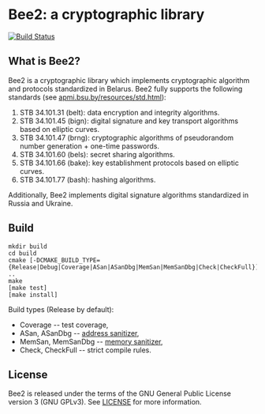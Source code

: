 Bee2: a cryptographic library
=============================

[![Build Status](https://travis-ci.org/agievich/bee2.svg?branch=master)](https://travis-ci.org/agievich/bee2)

What is Bee2?
-------------

Bee2 is a cryptographic library which implements cryptographic 
algorithm and protocols standardized in Belarus. 
Bee2 fully supports the following standards 
(see [apmi.bsu.by/resources/std.html](http://apmi.bsu.by/resources/std.html)):

1. STB 34.101.31 (belt): data encryption and integrity algorithms.
2. STB 34.101.45 (bign): digital signature and key transport algorithms 
   based on elliptic curves.
3. STB 34.101.47 (brng): cryptographic algorithms of pseudorandom number 
   generation + one-time passwords.
4. STB 34.101.60 (bels): secret sharing algorithms.
5. STB 34.101.66 (bake): key establishment protocols based on elliptic 
   curves. 
6. STB 34.101.77 (bash): hashing algorithms. 

Additionally, Bee2 implements digital signature algorithms standardized in 
Russia and Ukraine.

Build
-----

    mkdir build
    cd build
    cmake [-DCMAKE_BUILD_TYPE={Release|Debug|Coverage|ASan|ASanDbg|MemSan|MemSanDbg|Check|CheckFull}] ..
    make
    [make test]
    [make install]

Build types (Release by default):
   
*  Coverage -- test coverage,   
*  ASan, ASanDbg -- [address sanitizer](http://en.wikipedia.org/wiki/AddressSanitizer),
*  MemSan, MemSanDbg -- [memory sanitizer](http://code.google.com/p/memory-sanitizer/),
*  Check, CheckFull -- strict compile rules.

License
-------

Bee2 is released under the terms of the GNU General Public License version 3
(GNU GPLv3). See [LICENSE](LICENSE) for more information.
